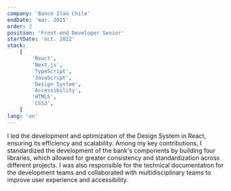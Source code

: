 ```yaml
---
company: 'Banco Itaú Chile'
endDate: 'mar. 2025'
order: 2
position: 'Front-end Developer Senior'
startDate: 'oct. 2022'
stack:
    [
        'React',
        'Next.js',
        'TypeScript',
        'JavaScript',
        'Design System',
        'Accessibility',
        'HTML5',
        'CSS3',
    ]
lang: 'en'
---
```


I led the development and optimization of the Design System in React, ensuring its efficiency and scalability. Among my key contributions, I standardized the development of the bank's components by building four libraries, which allowed for greater consistency and standardization across different projects. I was also responsible for the technical documentation for the development teams and collaborated with multidisciplinary teams to improve user experience and accessibility.
